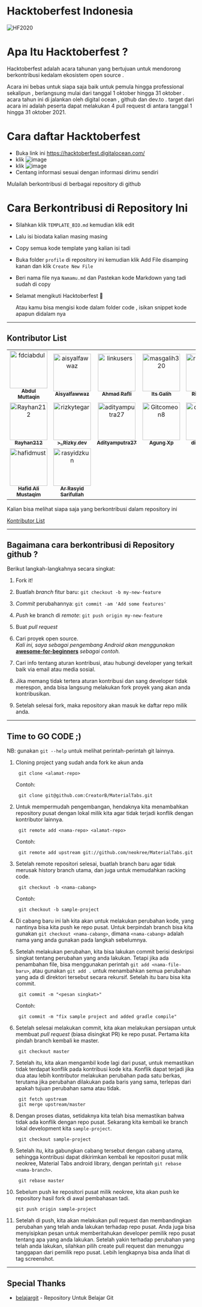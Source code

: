 # Hacktoberfest Indonesia

<img alt="HF2020" src="https://hacktoberfest.digitalocean.com/_nuxt/img/logo-hacktoberfest-full.f42e3b1.svg">

# Apa Itu Hacktoberfest ?
Hacktoberfest adalah acara tahunan yang bertujuan untuk mendorong
berkontribusi kedalam ekosistem open source . 

Acara ini bebas untuk siapa saja baik untuk pemula hingga professional sekalipun , berlangsung mulai dari tanggal
1 oktober hingga 31 oktober . acara tahun ini di jalankan oleh digital ocean , github dan dev.to . target dari acara ini adalah peserta dapat melakukan 4 pull request di antara tanggal 1 hingga 31 oktober 2021.

# Cara daftar Hacktoberfest

- Buka link ini https://hacktoberfest.digitalocean.com/
- klik ![image](https://user-images.githubusercontent.com/31664438/135388900-c636109d-b597-492e-9430-04f22e4e98e6.png)
- klik ![image](https://user-images.githubusercontent.com/31664438/135388934-a11297cc-cdf4-42ed-8546-dbd66294f34d.png)
- Centang informasi sesuai dengan informasi dirimu sendiri

Mulailah berkontribusi di berbagai repository di github 


# Cara Berkontribusi di Repository Ini

- Silahkan klik `TEMPLATE_BIO.md` kemudian klik edit

- Lalu isi biodata kalian masing masing

- Copy semua kode template yang kalian isi tadi 

- Buka folder `profile` di repository ini
  kemudian klik  Add File disamping kanan dan klik `Create New File`

- Beri nama file nya `Namamu.md` dan Pastekan kode Markdown yang tadi sudah di copy

- Selamat mengikuti Hacktoberfest 🌠

  Atau kamu bisa mengisi kode dalam folder code , isikan snippet kode apapun didalam nya

----
## Kontributor List
<!-- readme: contributors -start -->
<table>
<tr>
    <td align="center">
        <a href="https://github.com/fdciabdul">
            <img src="https://avatars.githubusercontent.com/u/31664438?v=4" width="100;" alt="fdciabdul"/>
            <br />
            <sub><b>Abdul Muttaqin</b></sub>
        </a>
    </td>
    <td align="center">
        <a href="https://github.com/aisyalfawwaz">
            <img src="https://avatars.githubusercontent.com/u/59833758?v=4" width="100;" alt="aisyalfawwaz"/>
            <br />
            <sub><b>Aisyalfawwaz</b></sub>
        </a>
    </td>
    <td align="center">
        <a href="https://github.com/linkusers">
            <img src="https://avatars.githubusercontent.com/u/65387793?v=4" width="100;" alt="linkusers"/>
            <br />
            <sub><b>Ahmad Rafli</b></sub>
        </a>
    </td>
    <td align="center">
        <a href="https://github.com/masgalih320">
            <img src="https://avatars.githubusercontent.com/u/91511974?v=4" width="100;" alt="masgalih320"/>
            <br />
            <sub><b>Its Galih</b></sub>
        </a>
    </td>
    <td align="center">
        <a href="https://github.com/ricky-158">
            <img src="https://avatars.githubusercontent.com/u/77603004?v=4" width="100;" alt="ricky-158"/>
            <br />
            <sub><b>Ricky-158</b></sub>
        </a>
    </td>
    <td align="center">
        <a href="https://github.com/NoXLaw">
            <img src="https://avatars.githubusercontent.com/u/35652825?v=4" width="100;" alt="NoXLaw"/>
            <br />
            <sub><b>Azka Ainul Maarij</b></sub>
        </a>
    </td></tr>
<tr>
    <td align="center">
        <a href="https://github.com/Rayhan212">
            <img src="https://avatars.githubusercontent.com/u/68719170?v=4" width="100;" alt="Rayhan212"/>
            <br />
            <sub><b>Rayhan212</b></sub>
        </a>
    </td>
    <td align="center">
        <a href="https://github.com/rizkytegar">
            <img src="https://avatars.githubusercontent.com/u/55475891?v=4" width="100;" alt="rizkytegar"/>
            <br />
            <sub><b>>_Rizky.dev</b></sub>
        </a>
    </td>
    <td align="center">
        <a href="https://github.com/adityamputra27">
            <img src="https://avatars.githubusercontent.com/u/68887223?v=4" width="100;" alt="adityamputra27"/>
            <br />
            <sub><b>Adityamputra27</b></sub>
        </a>
    </td>
    <td align="center">
        <a href="https://github.com/Gitcomeon8">
            <img src="https://avatars.githubusercontent.com/u/91707718?v=4" width="100;" alt="Gitcomeon8"/>
            <br />
            <sub><b>Agung Xp</b></sub>
        </a>
    </td>
    <td align="center">
        <a href="https://github.com/dickyrex19">
            <img src="https://avatars.githubusercontent.com/u/27257736?v=4" width="100;" alt="dickyrex19"/>
            <br />
            <sub><b>dickyrex19</b></sub>
        </a>
    </td>
    <td align="center">
        <a href="https://github.com/doniambarita">
            <img src="https://avatars.githubusercontent.com/u/69050120?v=4" width="100;" alt="doniambarita"/>
            <br />
            <sub><b>DoniGanteng</b></sub>
        </a>
    </td></tr>
<tr>
    <td align="center">
        <a href="https://github.com/hafidmust">
            <img src="https://avatars.githubusercontent.com/u/85917329?v=4" width="100;" alt="hafidmust"/>
            <br />
            <sub><b>Hafid Ali Mustaqim</b></sub>
        </a>
    </td>
    <td align="center">
        <a href="https://github.com/rasyidzkun">
            <img src="https://avatars.githubusercontent.com/u/61974564?v=4" width="100;" alt="rasyidzkun"/>
            <br />
            <sub><b>Ar Rasyid Sarifullah</b></sub>
        </a>
    </td></tr>
</table>
<!-- readme: contributors -end -->
Kalian bisa melihat siapa saja yang berkontribusi dalam repository ini

<a href="https://fdciabdul.github.io/Hacktoberfest-Indonesia-2021/"/> Kontributor List</a>

----
## Bagaimana cara berkontribusi di Repository github ?

Berikut langkah-langkahnya secara singkat:

1. Fork it!
2. Buatlah *branch* fitur baru: `git checkout -b my-new-feature`
3. *Commit* perubahannya: `git commit -am 'Add some features'`
4. *Push* ke branch di *remote*: `git push origin my-new-feature`
5. Buat *pull request*

1. Cari proyek open source.  
*Kali ini, saya sebagai pengembang Android akan menggunakan* **[awesome-for-beginners](https://github.com/MunGell/awesome-for-beginners)** *sebagai contoh.*
2. Cari info tentang aturan kontribusi, atau hubungi developer yang terkait baik via email atau media sosial.
3. Jika memang tidak tertera aturan kontribusi dan sang developer tidak merespon, anda bisa langsung melakukan fork proyek yang akan anda kontribusikan.
4. Setelah selesai fork, maka repository akan masuk ke daftar repo milik anda.

----
## Time to GO CODE ;)

NB: gunakan `git --help` untuk melihat perintah-perintah git lainnya.

1. Cloning project yang sudah anda fork ke akun anda

        git clone <alamat-repo>

    Contoh:

        git clone git@github.com:CreatorB/MaterialTabs.git

2. Untuk mempermudah pengembangan, hendaknya kita menambahkan repository pusat dengan lokal milik kita agar tidak terjadi konflik dengan kontributor lainnya.

        git remote add <nama-repo> <alamat-repo>

    Contoh:

        git remote add upstream git://github.com/neokree/MaterialTabs.git

3. Setelah remote repositori selesai, buatlah branch baru agar tidak merusak history branch utama, dan juga untuk memudahkan racking code.

        git checkout -b <nama-cabang>

    Contoh:

        git checkout -b sample-project

4. Di cabang baru ini lah kita akan untuk melakukan perubahan kode, yang nantinya bisa kita push ke repo pusat. Untuk berpindah branch bisa kita gunakan `git checkout <nama-cabang>`, dimana `<nama-cabang>` adalah nama yang anda gunakan pada langkah sebelumnya.

5. Setelah melakukan perubahan, kita bisa lakukan commit berisi deskripsi singkat tentang perubahan yang anda lakukan. Tetapi jika ada penambahan file, bisa menggunakan perintah `git add <nama-file-baru>`, atau gunakan `git add .` untuk menambahkan semua perubahan yang ada di direktori tersebut secara rekursif. Setelah itu baru bisa kita commit.

        git commit -m "<pesan singkat>"

    Contoh:

        git commit -m "fix sample project and added gradle compile"

6. Setelah selesai melakukan commit, kita akan melakukan persiapan untuk membuat *pull request* (biasa disingkat PR) ke repo pusat. Pertama kita pindah branch kembali ke master. 

        git checkout master

7. Setelah itu, kita akan mengambil kode lagi dari pusat, untuk memastikan tidak terdapat konflik pada kontribusi kode kita. Konflik dapat terjadi jika dua atau lebih kontributor melakukan perubahan pada satu berkas, terutama jika perubahan dilakukan pada baris yang sama, terlepas dari apakah tujuan perubahan sama atau tidak.

        git fetch upstream
        git merge upstream/master

8. Dengan proses diatas, setidaknya kita telah bisa memastikan bahwa tidak ada konflik dengan repo pusat. Sekarang kita kembali ke branch lokal development kita `sample-project`.

        git checkout sample-project

9. Setelah itu, kita gabungkan cabang tersebut dengan cabang utama, sehingga kontribusi dapat dikirimkan kembali ke repositori pusat milik neokree, Material Tabs android library, dengan perintah `git rebase <nama-branch>`.

        git rebase master

10. Sebelum push ke repositori pusat milik neokree, kita akan push ke repository hasil fork di awal pembahasan tadi.

        git push origin sample-project

11. Setelah di push, kita akan melakukan pull request dan membandingkan perubahan yang telah anda lakukan terhadap repo pusat. Anda juga bisa menyisipkan pesan untuk memberitahukan developer pemilik repo pusat tentang apa yang anda lakukan. Setelah yakin terhadap perubahan yang telah anda lakukan, silahkan pilih create pull request dan menunggu tanggapan dari pemilik repo pusat. Lebih lengkapnya bisa anda lihat di tag screenshot.

----

## Special Thanks

* [belajargit](https://github.com/endymuhardin/belajarGit) - Repository Untuk Belajar Git
